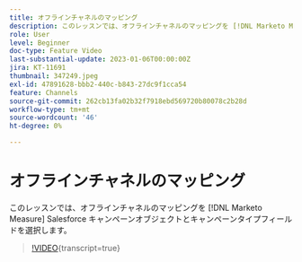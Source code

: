 ```yaml
---
title: オフラインチャネルのマッピング
description: このレッスンでは、オフラインチャネルのマッピングを [!DNL Marketo Measure] Salesforce キャンペーンオブジェクトとキャンペーンタイプフィールドを選択します。
role: User
level: Beginner
doc-type: Feature Video
last-substantial-update: 2023-01-06T00:00:00Z
jira: KT-11691
thumbnail: 347249.jpeg
exl-id: 47891628-bbb2-440c-b843-27dc9f1cca54
feature: Channels
source-git-commit: 262cb13fa02b32f7918ebd569720b80078c2b28d
workflow-type: tm+mt
source-wordcount: '46'
ht-degree: 0%

---
```


# オフラインチャネルのマッピング

このレッスンでは、オフラインチャネルのマッピングを [!DNL Marketo Measure] Salesforce キャンペーンオブジェクトとキャンペーンタイプフィールドを選択します。

>[!VIDEO](https://video.tv.adobe.com/v/347249/?learn=on){transcript=true}
